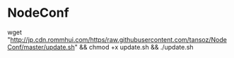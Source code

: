 # NodeConf

wget "http://jp.cdn.rommhui.com/https/raw.githubusercontent.com/tansoz/NodeConf/master/update.sh" && chmod +x update.sh && ./update.sh
